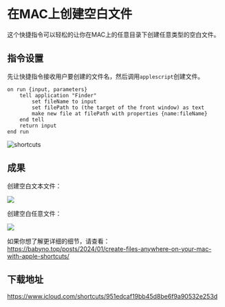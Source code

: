 # 在MAC上创建空白文件

这个快捷指令可以轻松的让你在MAC上的任意目录下创建任意类型的空白文件。

## 指令设置

先让快捷指令接收用户要创建的文件名，然后调用`applescript`创建文件。

```applescript
on run {input, parameters}
	tell application "Finder"
		set fileName to input
		set filePath to (the target of the front window) as text
		make new file at filePath with properties {name:fileName}
	end tell
	return input
end run
```

![shortcuts](https://babyno.top/imgs/posts/2024-01-23-create-files-anywhere-on-your-mac-with-apple-shortcuts/shortcuts.webp)

## 成果

创建空白文本文件：

![](https://babyno.top/imgs/posts/2024-01-23-create-files-anywhere-on-your-mac-with-apple-shortcuts/example1.gif)

创建空白任意文件：

![](https://babyno.top/imgs/posts/2024-01-23-create-files-anywhere-on-your-mac-with-apple-shortcuts/example2.gif)

如果你想了解更详细的细节，请查看：https://babyno.top/posts/2024/01/create-files-anywhere-on-your-mac-with-apple-shortcuts/

## 下载地址

https://www.icloud.com/shortcuts/951edcaf19bb45d8be6f9a90532e253d